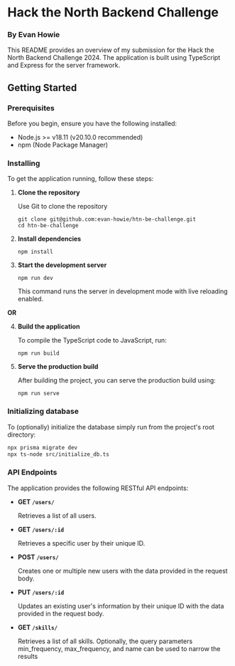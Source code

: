 # Hack the North Backend Challenge

### By Evan Howie

This README provides an overview of my submission for the Hack the North Backend Challenge 2024. The application is built using TypeScript and Express for the server framework.

## Getting Started

### Prerequisites

Before you begin, ensure you have the following installed:

- Node.js >= v18.11 (v20.10.0 recommended)
- npm (Node Package Manager)

### Installing

To get the application running, follow these steps:

1. **Clone the repository**

   Use Git to clone the repository

   ```
   git clone git@github.com:evan-howie/htn-be-challenge.git
   cd htn-be-challenge
   ```

2. **Install dependencies**

   ```
   npm install
   ```

3. **Start the development server**

   ```
   npm run dev
   ```

   This command runs the server in development mode with live reloading enabled.

**OR**

4. **Build the application**

   To compile the TypeScript code to JavaScript, run:

   ```
   npm run build
   ```

5. **Serve the production build**

   After building the project, you can serve the production build using:

   ```
   npm run serve
   ```

### Initializing database

To (optionally) initialize the database simply run from the project's root directory:

```bash
npx prisma migrate dev
npx ts-node src/initialize_db.ts
```

### API Endpoints

The application provides the following RESTful API endpoints:

- **GET `/users/`**

  Retrieves a list of all users.

- **GET `/users/:id`**

  Retrieves a specific user by their unique ID.

- **POST `/users/`**

  Creates one or multiple new users with the data provided in the request body.

- **PUT `/users/:id`**

  Updates an existing user's information by their unique ID with the data provided in the request body.

- **GET `/skills/`**

  Retrieves a list of all skills. Optionally, the query parameters min_frequency, max_frequency, and name can be used to narrow the results
